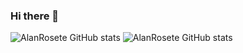 ### Hi there 👋
![AlanRosete GitHub stats](https://github-readme-stats.vercel.app/api?username=AlanRosete&show_icons=true&theme=radical)
![AlanRosete GitHub stats](https://github-readme-stats.vercel.app/api?username=AlanRosete&show=reviews,discussions_started,discussions_answered,prs_merged,prs_merged_percentage)

<!--
**AlanRosete/AlanRosete** is a ✨ _special_ ✨ repository because its `README.md` (this file) appears on your GitHub profile.

Here are some ideas to get you started:

- 🔭 I’m currently working on ...
- 🌱 I’m currently learning ...
- 👯 I’m looking to collaborate on ...
- 🤔 I’m looking for help with ...
- 💬 Ask me about ...
- 📫 How to reach me: ...
- 😄 Pronouns: ...
- ⚡ Fun fact: ...
-->
